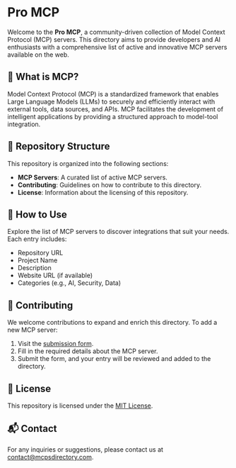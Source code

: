 # Pro MCP

Welcome to the **Pro MCP**, a community-driven collection of Model Context Protocol (MCP) servers. This directory aims to provide developers and AI enthusiasts with a comprehensive list of active and innovative MCP servers available on the web.

## 🚀 What is MCP?

Model Context Protocol (MCP) is a standardized framework that enables Large Language Models (LLMs) to securely and efficiently interact with external tools, data sources, and APIs. MCP facilitates the development of intelligent applications by providing a structured approach to model-tool integration.

## 📂 Repository Structure

This repository is organized into the following sections:

- **MCP Servers**: A curated list of active MCP servers.
- **Contributing**: Guidelines on how to contribute to this directory.
- **License**: Information about the licensing of this repository.

## 🧭 How to Use

Explore the list of MCP servers to discover integrations that suit your needs. Each entry includes:

- Repository URL
- Project Name
- Description
- Website URL (if available)
- Categories (e.g., AI, Security, Data)

## 🤝 Contributing

We welcome contributions to expand and enrich this directory. To add a new MCP server:

1. Visit the [submission form](https://promcp.vercel.app/submit).
2. Fill in the required details about the MCP server.
3. Submit the form, and your entry will be reviewed and added to the directory.

## 📄 License

This repository is licensed under the [MIT License](LICENSE).

## 📬 Contact

For any inquiries or suggestions, please contact us at [contact@mcpsdirectory.com](mailto:contact@mcpsdirectory.com).
